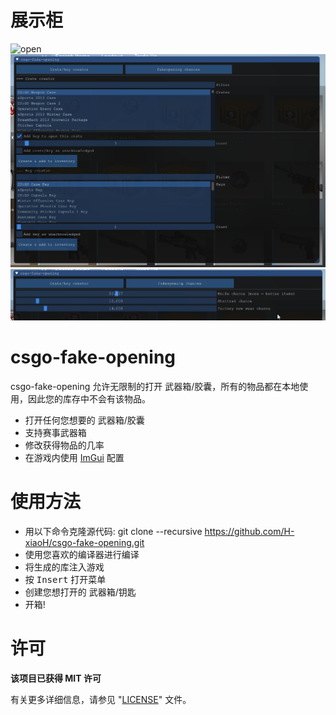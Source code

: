 # 展示柜
![open](img/open.gif)
![menu](img/menu.png)
![menu2](img/menu2.png)

# csgo-fake-opening
csgo-fake-opening 允许无限制的打开 武器箱/胶囊，所有的物品都在本地使用，因此您的库存中不会有该物品。

- 打开任何您想要的 武器箱/胶囊
- 支持赛事武器箱
- 修改获得物品的几率
- 在游戏内使用 <a href="https://github.com/ocornut/imgui">ImGui</a> 配置

# 使用方法
- 用以下命令克隆源代码: git clone --recursive https://github.com/H-xiaoH/csgo-fake-opening.git
- 使用您喜欢的编译器进行编译
- 将生成的库注入游戏
- 按 <kbd>Insert</kbd> 打开菜单
- 创建您想打开的 武器箱/钥匙
- 开箱!

# 许可
<b>该项目已获得 MIT 许可</b>

有关更多详细信息，请参见 "<a href="https://github.com/H-xiaoH/csgo-fake-opening/blob/master/LICENSE">LICENSE</a>" 文件。
